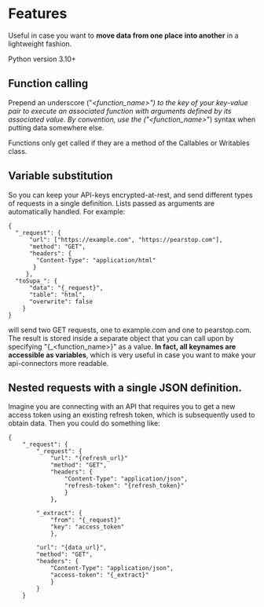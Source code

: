 # Features

Useful in case you want to **move data from one place into another** in a lightweight fashion.

Python version 3.10+

## Function calling
Prepend an underscore ("_<function_name>") to the key of your key-value pair to execute an associated function with arguments defined by its associated value. By convention, use the ("<function_name>_") syntax when putting data somewhere else. 

Functions only get called if they are a method of the Callables or Writables class.

## Variable substitution
So you can keep your API-keys encrypted-at-rest, and send different types of requests in a single definition. Lists passed as arguments are automatically handled. For example:

```
{
  "_request": {
      "url": ["https://example.com", "https://pearstop.com"],
      "method": "GET",
      "headers": {
        "Content-Type": "application/html"
       }
     },
  "toSupa_": {
      "data": "{_request}",
      "table": "html",
      "overwrite": false
    }
}
```

will send two GET requests, one to example.com and one to pearstop.com. The result is stored inside a separate object that you can call upon by specifying "{_<function_name>}" as a value. **In fact, all keynames are accessible as variables**, which is very useful in case you want to make your api-connectors more readable.

## Nested requests with a single JSON definition.
Imagine you are connecting with an API that requires you to get a new access token using an existing refresh token, which is subsequently used to obtain data. Then you could do something like:

```
{
    "_request": {
        "_request": {
            "url": "{refresh_url}"
            "method": "GET",
            "headers": {
                "Content-Type": "application/json",
                "refresh-token": "{refresh_token}"
                }
            },

        "_extract": {
            "from": "{_request}"
            "key": "access_token"
            },

        "url": "{data_url}",
        "method": "GET",
        "headers": {
            "Content-Type": "application/json",
            "access-token": "{_extract}"
            }
        }
    }

```
